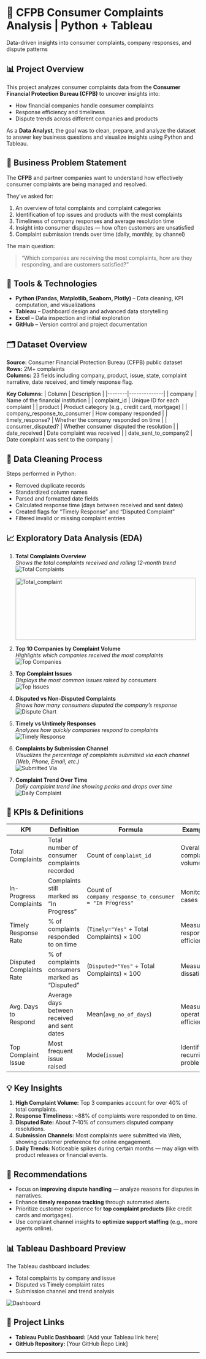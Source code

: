 # 🏦 CFPB Consumer Complaints Analysis | Python + Tableau
Data-driven insights into consumer complaints, company responses, and dispute patterns

## 📊 Project Overview

This project analyzes consumer complaints data from the **Consumer Financial Protection Bureau (CFPB)** to uncover insights into:
- How financial companies handle consumer complaints
- Response efficiency and timeliness
- Dispute trends across different companies and products

As a **Data Analyst**, the goal was to clean, prepare, and analyze the dataset to answer key business questions and visualize insights using Python and Tableau.

## 💼 Business Problem Statement

The **CFPB** and partner companies want to understand how effectively consumer complaints are being managed and resolved.

They’ve asked for:
1. An overview of total complaints and complaint categories  
2. Identification of top issues and products with the most complaints  
3. Timeliness of company responses and average resolution time  
4. Insight into consumer disputes — how often customers are unsatisfied  
5. Complaint submission trends over time (daily, monthly, by channel)

The main question:  
> “Which companies are receiving the most complaints, how are they responding, and are customers satisfied?”

## 🧰 Tools & Technologies

- **Python (Pandas, Matplotlib, Seaborn, Plotly)** – Data cleaning, KPI computation, and visualizations  
- **Tableau** – Dashboard design and advanced data storytelling  
- **Excel** – Data inspection and initial exploration  
- **GitHub** – Version control and project documentation

## 🗂 Dataset Overview

**Source:** Consumer Financial Protection Bureau (CFPB) public dataset  
**Rows:** 2M+ complaints  
**Columns:** 23 fields including company, product, issue, state, complaint narrative, date received, and timely response flag.

**Key Columns:**
| Column | Description |
|--------|--------------|
| company | Name of the financial institution |
| complaint_id | Unique ID for each complaint |
| product | Product category (e.g., credit card, mortgage) |
| company_response_to_consumer | How company responded |
| timely_response? | Whether the company responded on time |
| consumer_disputed? | Whether consumer disputed the resolution |
| date_received | Date complaint was received |
| date_sent_to_company2 | Date complaint was sent to the company |


## 🧼 Data Cleaning Process

Steps performed in Python:
- Removed duplicate records  
- Standardized column names  
- Parsed and formatted date fields  
- Calculated response time (days between received and sent dates)  
- Created flags for “Timely Response” and “Disputed Complaint”  
- Filtered invalid or missing complaint entries

## 📈 Exploratory Data Analysis (EDA)

1. **Total Complaints Overview**  
   *Shows the total complaints received and rolling 12-month trend*  
    ![Total Complaints](images/Total_complaint.png)
   
    <img width="470" height="162" alt="Total_complaint" src="https://github.com/user-attachments/assets/a9d60f7b-f29b-4a31-a5d6-2883e6ee2413" />

3. **Top 10 Companies by Complaint Volume**  
   *Highlights which companies received the most complaints*  
   ![Top Companies](images/top_10_companies_complaint_volume.png)

4. **Top Complaint Issues**  
   *Displays the most common issues raised by consumers*  
   ![Top Issues](images/top_10_consumer_issues.png)

5. **Disputed vs Non-Disputed Complaints**  
   *Shows how many consumers disputed the company’s response*  
   ![Dispute Chart](images/consumer_dispute.png)

6. **Timely vs Untimely Responses**  
   *Analyzes how quickly companies respond to complaints*  
   ![Timely Response](images/timely_vs_untimely.png)

7. **Complaints by Submission Channel**  
   *Visualizes the percentage of complaints submitted via each channel (Web, Phone, Email, etc.)*  
   ![Submitted Via](images/Submitted_via_visual.png)

8. **Complaint Trend Over Time**  
   *Daily complaint trend line showing peaks and drops over time*  
   ![Daily Complaint](images/daily_complaint.png)

## 🧾 KPIs & Definitions

| KPI | Definition | Formula | Example Use |
|------|-------------|----------|--------------|
| Total Complaints | Total number of consumer complaints recorded | Count of `complaint_id` | Overall complaint volume |
| In-Progress Complaints | Complaints still marked as “In Progress” | Count of `company_response_to_consumer = "In Progress"` | Monitor open cases |
| Timely Response Rate | % of complaints responded to on time | (`Timely="Yes"` ÷ Total Complaints) × 100 | Measure response efficiency |
| Disputed Complaints Rate | % of complaints consumers marked as “Disputed” | (`Disputed="Yes"` ÷ Total Complaints) × 100 | Measure dissatisfaction |
| Avg. Days to Respond | Average days between received and sent dates | Mean(`avg_no_of_days`) | Measure operational efficiency |
| Top Complaint Issue | Most frequent issue raised | Mode(`issue`) | Identify recurring problems |

## 💡 Key Insights

1. **High Complaint Volume:** Top 3 companies account for over 40% of total complaints.  
2. **Response Timeliness:** ~88% of complaints were responded to on time.  
3. **Disputed Rate:** About 7–10% of consumers disputed company resolutions.  
4. **Submission Channels:** Most complaints were submitted via Web, showing customer preference for online engagement.  
5. **Daily Trends:** Noticeable spikes during certain months — may align with product releases or financial events.

## 🧭 Recommendations

- Focus on **improving dispute handling** — analyze reasons for disputes in narratives.  
- Enhance **timely response tracking** through automated alerts.  
- Prioritize customer experience for **top complaint products** (like credit cards and mortgages).  
- Use complaint channel insights to **optimize support staffing** (e.g., more agents online).  

## 📊 Tableau Dashboard Preview

The Tableau dashboard includes:
- Total complaints by company and issue  
- Disputed vs Timely complaint rates  
- Submission channel and trend analysis  

![Dashboard](images/Final_dashboard.png)

## 🔗 Project Links
- **Tableau Public Dashboard:** [Add your Tableau link here]  
- **GitHub Repository:** [Your GitHub Repo Link]

---




